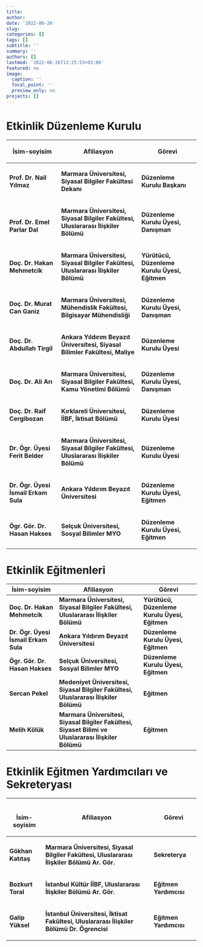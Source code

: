 ```yaml
---
title: 
author: 
date: '2022-06-26'
slug: 
categories: []
tags: []
subtitle: ''
summary: ''
authors: []
lastmod: '2022-06-26T13:25:53+03:00'
featured: no
image:
  caption: ''
  focal_point: ''
  preview_only: no
projects: []
---
```


# Etkinlik Düzenleme Kurulu

<table>
<thead>
<tr class="header">
<th><p><strong>İsim-soyisim</strong></p></th>
<th><p><strong>Afiliasyon</strong></p></th>
<th><p><strong>Görevi</strong></p></th>
</tr>
</thead>
<tbody>
<tr class="odd">
<td><p><strong>Prof. Dr. Nail Yılmaz</strong></p></td>
<td><p><strong>Marmara Üniversitesi, Siyasal Bilgiler Fakültesi Dekanı</strong></p></td>
<td><p><strong>Düzenleme Kurulu Başkanı</strong></p></td>
</tr>
<tr class="even">
<td><p><br />
<strong>Prof. Dr. Emel Parlar Dal</strong></p></td>
<td><p><strong>Marmara Üniversitesi, Siyasal Bilgiler Fakültesi, Uluslararası İlişkiler Bölümü</strong></p></td>
<td><p><strong>Düzenleme Kurulu Üyesi, Danışman</strong></p></td>
</tr>
<tr class="odd">
<td><p><strong>Doç. Dr. Hakan Mehmetcik</strong></p></td>
<td><p><strong>Marmara Üniversitesi, Siyasal Bilgiler Fakültesi, Uluslararası İlişkiler Bölümü</strong></p></td>
<td><p><strong>Yürütücü, Düzenleme Kurulu Üyesi, Eğitmen</strong></p></td>
</tr>
<tr class="even">
<td><p><strong>Doç. Dr. Murat Can Ganiz</strong></p></td>
<td><p><strong>Marmara Üniversitesi, Mühendislik Fakültesi, Bilgisayar Mühendisliği</strong></p></td>
<td><p><strong>Düzenleme Kurulu Üyesi, Danışman</strong></p></td>
</tr>
<tr class="odd">
<td><p><strong>Doç. Dr. Abdullah Tirgil</strong></p></td>
<td><p><strong>Ankara Yıldırım Beyazıt Üniversitesi, Siyasal Bilimler Fakültesi, Maliye</strong> </p></td>
<td><p><strong>Düzenleme Kurulu Üyesi</strong></p></td>
</tr>
<tr class="even">
<td><p><strong>Doç. Dr. Ali Arı</strong></p></td>
<td><p><strong>Marmara Üniversitesi, Siyasal Bilgiler Fakültesi, Kamu Yönetimi Bölümü</strong></p></td>
<td><p><strong>Düzenleme Kurulu Üyesi, Danışman</strong></p></td>
</tr>
<tr class="odd">
<td><p><strong>Doç. Dr. Raif Cergibozan</strong></p></td>
<td><p><strong>Kırklareli Üniversitesi, İİBF, İktisat Bölümü</strong></p></td>
<td><p><strong>Düzenleme Kurulu Üyesi</strong></p></td>
</tr>
<tr class="even">
<td><p><strong>Dr. Ögr. Üyesi Ferit Belder</strong></p></td>
<td><p><strong>Marmara Üniversitesi, Siyasal Bilgiler Fakültesi, Uluslararası İlişkiler Bölümü</strong></p></td>
<td><p><strong>Düzenleme Kurulu Üyesi</strong></p></td>
</tr>
<tr class="odd">
<td><p><strong>Dr. Ögr. Üyesi İsmail Erkam Sula</strong></p></td>
<td><p><strong>Ankara Yıldırım Beyazıt Üniversitesi</strong></p></td>
<td><p><strong>Düzenleme Kurulu Üyesi, Eğitmen</strong></p></td>
</tr>
<tr class="even">
<td><p><strong>Ögr. Gör. Dr. Hasan Hakses</strong></p></td>
<td><p><strong>Selçuk Üniversitesi, Sosyal Bilimler MYO</strong></p></td>
<td><p><strong>Düzenleme Kurulu Üyesi, Eğitmen</strong></p></td>
</tr>
</tbody>
</table>

# Etkinlik Eğitmenleri

| **İsim-soyisim**                     | **Afiliasyon**                                                                                        | **Görevi**                                    |
|--------------------------------------|-------------------------------------------------------------------------------------------------------|-----------------------------------------------|
| **Doç. Dr. Hakan Mehmetcik**         | **Marmara Üniversitesi, Siyasal Bilgiler Fakültesi, Uluslararası İlişkiler Bölümü**                   | **Yürütücü, Düzenleme Kurulu Üyesi, Eğitmen** |
| **Dr. Ögr. Üyesi İsmail Erkam Sula** | **Ankara Yıldırım Beyazıt Üniversitesi**                                                              | **Düzenleme Kurulu Üyesi, Eğitmen**           |
| **Ögr. Gör. Dr. Hasan Hakses**       | **Selçuk Üniversitesi, Sosyal Bilimler MYO**                                                          | **Düzenleme Kurulu Üyesi, Eğitmen**           |
| **Sercan Pekel**                     | **Medeniyet Üniversitesi, Siyasal Bilgiler Fakültesi, Uluslararası İlişkiler Bölümü**                 | **Eğitmen**                                   |
| **Melih Kölük**                      | **Marmara Üniversitesi, Siyasal Bilgiler Fakültesi, Siyaset Bilimi ve Uluslararası İlişkiler Bölümü** | **Eğitmen**                                   |

# Etkinlik Eğitmen Yardımcıları ve Sekreteryası

<table>
<thead>
<tr class="header">
<th><p><strong><br />
İsim-soyisim</strong></p></th>
<th><p><strong>Afiliasyon</strong></p></th>
<th><p><strong>Görevi</strong></p></th>
</tr>
</thead>
<tbody>
<tr class="odd">
<td><p><strong>Gökhan Katıtaş</strong></p></td>
<td><p><strong>Marmara Üniversitesi, Siyasal Bilgiler Fakültesi, Uluslararası İlişkiler Bölümü Ar. Gör.</strong> </p></td>
<td><p><strong>Sekreterya</strong></p></td>
</tr>
<tr class="even">
<td><p><strong>Bozkurt Toral</strong></p></td>
<td><p><strong>İstanbul Kültür İİBF, Uluslararası İlişkiler Bölümü Ar. Gör.</strong></p></td>
<td><p><strong>Eğitmen Yardımcısı</strong></p></td>
</tr>
<tr class="odd">
<td><p><strong>Galip Yüksel</strong></p></td>
<td><p><strong>İstanbul Üniversitesi, İktisat Fakültesi, Uluslararası İlişkiler Bölümü Dr. Ögrencisi</strong></p></td>
<td><p><strong>Eğitmen Yardımcısı</strong></p></td>
</tr>
</tbody>
</table>
